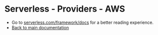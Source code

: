 <!--
title: Serverless - AWS Documentation
menuText: AWS
layout: Doc
-->

# Serverless - Providers - AWS

* Go to [serverless.com/framework/docs](https://www.serverless.com/framework/docs) for a better reading experience.
* [Back to main documentation](../../README.md)